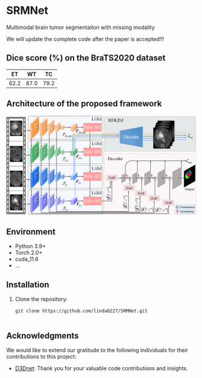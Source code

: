 # SRMNet
Multimodal brain tumor segmentaiton with missing modality

We will update the complete code after the paper is accepted!!!

## Dice score (%) on the BraTS2020 dataset

|    ET   |    WT   |    TC   |
|---------|---------|---------|
|   62.2  |   87.0  |   79.2  |

## Architecture of the proposed framework


![img1](imgs/img1.png)

## Environment


- Python 3.9+
- Torch 2.0+
- cuda_11.6
- ...

## Installation


1. Clone the repository:

   ```shell
   git clone https://github.com/linda0227/SRMNet.git
   
   
## Acknowledgments

We would like to extend our gratitude to the following individuals for their contributions to this project:

- [D3Dnet](https://github.com/XinyiYing/D3Dnet): Thank you for your valuable code contributions and insights.


